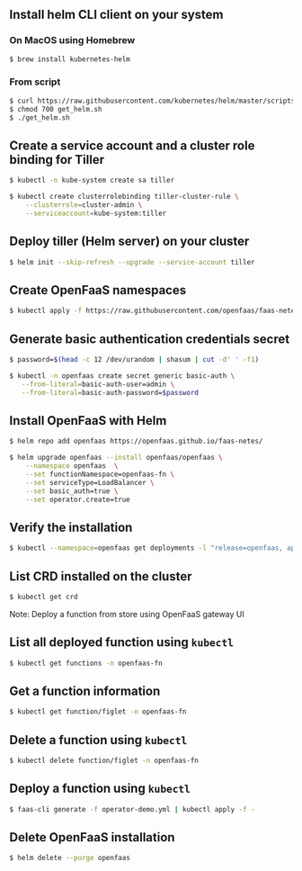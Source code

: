 ## Install helm CLI client on your system
### On MacOS using Homebrew
```sh
$ brew install kubernetes-helm
```
### From script
```sh
$ curl https://raw.githubusercontent.com/kubernetes/helm/master/scripts/get > get_helm.sh
$ chmod 700 get_helm.sh
$ ./get_helm.sh
```

## Create a service account and a cluster role binding for Tiller
```sh
$ kubectl -n kube-system create sa tiller

$ kubectl create clusterrolebinding tiller-cluster-rule \
    --clusterrole=cluster-admin \
    --serviceaccount=kube-system:tiller 
```

## Deploy tiller (Helm server) on your cluster 
```sh
$ helm init --skip-refresh --upgrade --service-account tiller
```

## Create OpenFaaS namespaces
```sh
$ kubectl apply -f https://raw.githubusercontent.com/openfaas/faas-netes/master/namespaces.yml
```

## Generate basic authentication credentials secret
```sh
$ password=$(head -c 12 /dev/urandom | shasum | cut -d' ' -f1)

$ kubectl -n openfaas create secret generic basic-auth \
   --from-literal=basic-auth-user=admin \
   --from-literal=basic-auth-password=$password
```

## Install OpenFaaS with Helm
```sh
$ helm repo add openfaas https://openfaas.github.io/faas-netes/

$ helm upgrade openfaas --install openfaas/openfaas \
    --namespace openfaas  \
    --set functionNamespace=openfaas-fn \
    --set serviceType=LoadBalancer \
    --set basic_auth=true \
    --set operator.create=true
```

## Verify the installation
```sh
$ kubectl --namespace=openfaas get deployments -l "release=openfaas, app=openfaas"
```

## List CRD installed on the cluster
```sh
$ kubectl get crd
```

Note: Deploy a function from store using OpenFaaS gateway UI

## List all deployed function using `kubectl`
```sh
$ kubectl get functions -n openfaas-fn
```

## Get a function information
```sh
$ kubectl get function/figlet -n openfaas-fn
```

## Delete a function using `kubectl` 
```sh
$ kubectl delete function/figlet -n openfaas-fn
```

## Deploy a function using `kubectl`
```sh
$ faas-cli generate -f operator-demo.yml | kubectl apply -f - 
```

## Delete OpenFaaS installation
```sh
$ helm delete --purge openfaas
```
